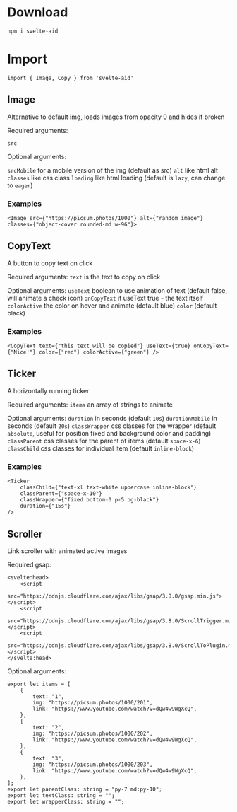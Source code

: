 # Download
`npm i svelte-aid`

# Import

`import { Image, Copy } from 'svelte-aid'`


## Image
Alternative to default img, loads images from opacity 0 and hides if broken

Required arguments:

`src`

Optional arguments:

`srcMobile` for a mobile version of the img (default as src)
`alt` like html alt
`classes` like css class
`loading` like html loading (default is `lazy`, can change to `eager`)

### Examples
`<Image src={"https://picsum.photos/1000"} alt={"random image"} classes={"object-cover rounded-md w-96"}>`

## CopyText
A button to copy text on click

Required arguments:
`text` is the text to copy on click

Optional arguments:
`useText` boolean to use animation of text (default false, will animate a check icon)
`onCopyText` if useText true - the text itself
`colorActive` the color on hover and animate (default blue)
`color` (default black)

### Examples
`<CopyText text={"this text will be copied"} useText={true} onCopyText={"Nice!"} color={"red"} colorActive={"green"} />`

## Ticker
A horizontally running ticker

Required arguments:
`items` an array of strings to animate

Optional arguments:
`duration` in seconds (default `10s`)
`durationMobile` in seconds (default `20s`)
`classWrapper` css classes for the wrapper (default `absolute`, useful for position fixed and background color and padding)
`classParent` css classes for the parent of items (default `space-x-6`)
`classChild` css classes for individual item (default `inline-block`)

### Examples
```
<Ticker
    classChild={"text-xl text-white uppercase inline-block"}
    classParent={"space-x-10"}
    classWrapper={"fixed bottom-0 p-5 bg-black"}
    duration={"15s"}
/>
```

## Scroller
Link scroller with animated active images

Required gsap:
```
<svelte:head>
    <script
        src="https://cdnjs.cloudflare.com/ajax/libs/gsap/3.8.0/gsap.min.js"></script>
    <script
        src="https://cdnjs.cloudflare.com/ajax/libs/gsap/3.8.0/ScrollTrigger.min.js"></script>
    <script
        src="https://cdnjs.cloudflare.com/ajax/libs/gsap/3.8.0/ScrollToPlugin.min.js"></script>
</svelte:head>
```

Optional arguments:
```
export let items = [
    {
        text: "1",
        img: "https://picsum.photos/1000/201",
        link: "https://www.youtube.com/watch?v=dQw4w9WgXcQ",
    },
    {
        text: "2",
        img: "https://picsum.photos/1000/202",
        link: "https://www.youtube.com/watch?v=dQw4w9WgXcQ",
    },
    {
        text: "3",
        img: "https://picsum.photos/1000/203",
        link: "https://www.youtube.com/watch?v=dQw4w9WgXcQ",
    },
];
export let parentClass: string = "py-7 md:py-10";
export let textClass: string = "";
export let wrapperClass: string = "";
```
